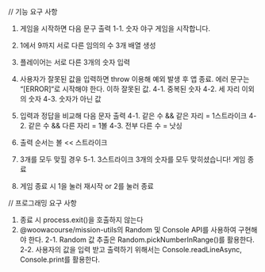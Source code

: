 // 기능 요구 사항

1. 게임을 시작하면 다음 문구 출력
   1-1. 숫자 야구 게임을 시작합니다.
2. 1에서 9까지 서로 다른 임의의 수 3개 배열 생성
3. 플레이어는 서로 다른 3개의 숫자 입력

4. 사용자가 잘못된 값을 입력하면 throw 이용해 예외 발생 후 앱 종료. 에러 문구는 “[ERROR]“로 시작해야 한다. 이하 잘못된 값.
   4-1. 중복된 숫자
   4-2. 세 자리 이외의 숫자
   4-3. 숫자가 아닌 값

5. 입력과 정답을 비교해 다음 문자 출력
   4-1. 같은 수 && 같은 자리 = 1스트라이크
   4-2. 같은 수 && 다른 자리 = 1볼
   4-3. 전부 다른 수 = 낫싱
6. 출력 순서는 볼 << 스트라이크
7. 3개를 모두 맞힐 경우
   5-1. 3스트라이크
   3개의 숫자를 모두 맞히셨습니다! 게임 종료
8. 게임 종료 시 1을 눌러 재시작 or 2를 눌러 종료

// 프로그래밍 요구 사항

1. 종료 시 process.exit()을 호출하지 않는다
2. @woowacourse/mission-utils의 Random 및 Console API를 사용하여 구현해야 한다.
   2-1. Random 값 추출은 Random.pickNumberInRange()를 활용한다.
   2-2. 사용자의 값을 입력 받고 출력하기 위해서는 Console.readLineAsync, Console.print를 활용한다.

